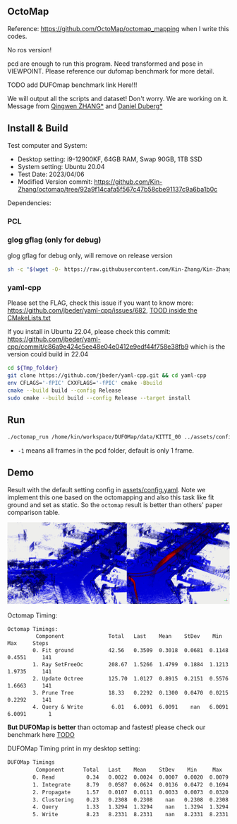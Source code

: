 OctoMap
---

Reference: https://github.com/OctoMap/octomap_mapping when I write this codes.

No ros version!

pcd are enough to run this program. Need transformed and pose in VIEWPOINT. Please reference our dufomap benchmark for more detail.

TODO add DUFOmap benchmark link Here!!!

We will output all the scripts and dataset! Don't worry. We are working on it.
Message from [Qingwen ZHANG*](https://kin-zhang.github.io/) and [Daniel Duberg*](https://github.com/danielduberg)

## Install & Build

Test computer and System:

- Desktop setting: i9-12900KF, 64GB RAM, Swap 90GB, 1TB SSD
- System setting: Ubuntu 20.04
- Test Date: 2023/04/06
- Modified Version commit: https://github.com/Kin-Zhang/octomap/tree/92a9f14cafa5f567c47b58cbe91137c9a6ba1b0c

Dependencies:
### PCL


### glog gflag (only for debug)
glog gflag for debug only, will remove on release version
```sh
sh -c "$(wget -O- https://raw.githubusercontent.com/Kin-Zhang/Kin-Zhang/main/Dockerfiles/latest_glog_gflag.sh)"
```

### yaml-cpp
Please set the FLAG, check this issue if you want to know more: https://github.com/jbeder/yaml-cpp/issues/682, [TOOD inside the CMakeLists.txt](https://github.com/jbeder/yaml-cpp/issues/566)

If you install in Ubuntu 22.04, please check this commit: https://github.com/jbeder/yaml-cpp/commit/c86a9e424c5ee48e04e0412e9edf44f758e38fb9 which is the version could build in 22.04

```sh
cd ${Tmp_folder}
git clone https://github.com/jbeder/yaml-cpp.git && cd yaml-cpp
env CFLAGS='-fPIC' CXXFLAGS='-fPIC' cmake -Bbuild
cmake --build build --config Release
sudo cmake --build build --config Release --target install
```

## Run

```bash
./octomap_run /home/kin/workspace/DUFOMap/data/KITTI_00 ../assets/config.yaml -1
```
- `-1` means all frames in the pcd folder, default is only 1 frame.

## Demo

Result with the default setting config in [assets/config.yaml](assets/config.yaml). Note we implement this one based on the octomapping and also this task like fit ground and set as static. So the `octomap` result is better than others' paper comparison table.

![](assets/imgs/demo.png)

Octomap Timing:
```    
Octomap Timings:
         Component              Total   Last    Mean    StDev    Min     Max     Steps
        0. Fit ground           42.56   0.3509  0.3018  0.0681  0.1148  0.4551     141
        1. Ray SetFreeOc        208.67  1.5266  1.4799  0.1884  1.1213  1.9735     141
        2. Update Octree        125.70  1.0127  0.8915  0.2151  0.5576  1.6663     141
        3. Prune Tree           18.33   0.2292  0.1300  0.0470  0.0215  0.2292     141
        4. Query & Write         6.01   6.0091  6.0091    nan   6.0091  6.0091       1
```


**But DUFOMap is better** than octomap and fastest! please check our benchmark here [TODO](TODO)

DUFOMap Timing print in my desktop setting:
```bash
DUFOMap Timings
         Component      Total   Last    Mean    StDev    Min     Max     Steps
        0. Read          0.34   0.0022  0.0024  0.0007  0.0020  0.0079     141
        1. Integrate     8.79   0.0587  0.0624  0.0136  0.0472  0.1694     141
        2. Propagate     1.57   0.0107  0.0111  0.0033  0.0073  0.0320     141
        3. Clustering    0.23   0.2308  0.2308    nan   0.2308  0.2308       1
        4. Query         1.33   1.3294  1.3294    nan   1.3294  1.3294       1
        5. Write         8.23   8.2331  8.2331    nan   8.2331  8.2331       1
```